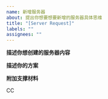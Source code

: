 ```yaml
---
name: 新增服务器
about: 提出你想要想要新增的服务器具体思维
title: "[Server Request]"
labels: ""
assignees: ""
---
```


<!-- 在你写完所有内容后，请务必删除所有<!->之间的内容 -->

**描述你想创建的服务器内容**

<!-- 简单地描述你想创建的服务器的内容 -->

**描述你的方案**

<!-- 简单地说明你的解决方案是什么 -->

**附加支撑材料**

<!-- 图片、文件、等等支撑材料 -->

<!-- 接下来这一行，请在CC这一行后新增空格@您所需要提及的相应区域管理员 -->

CC
